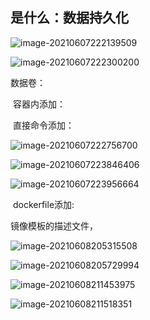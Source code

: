 ## 是什么：数据持久化

![image-20210607222139509](https://gitee.com/xu_guo_dong/images/raw/master/img/image-20210607222139509.png)

![image-20210607222300200](https://gitee.com/xu_guo_dong/images/raw/master/img/image-20210607222300200.png)

数据卷：

​	容器内添加：

​			直接命令添加：

![image-20210607222756700](C:%5CUsers%5C86155%5CAppData%5CRoaming%5CTypora%5Ctypora-user-images%5Cimage-20210607222756700.png)

![image-20210607223846406](C:%5CUsers%5C86155%5CAppData%5CRoaming%5CTypora%5Ctypora-user-images%5Cimage-20210607223846406.png)

![image-20210607223956664](https://gitee.com/xu_guo_dong/images/raw/master/img/image-20210607223956664.png)

​			dockerfile添加:

镜像模板的描述文件，

![image-20210608205315508](https://gitee.com/xu_guo_dong/images/raw/master/img/image-20210608205315508.png)

![image-20210608205729994](https://gitee.com/xu_guo_dong/images/raw/master/img/image-20210608205729994.png)

![image-20210608211453975](https://gitee.com/xu_guo_dong/images/raw/master/img/image-20210608211453975.png)

![image-20210608211518351](https://gitee.com/xu_guo_dong/images/raw/master/img/image-20210608211518351.png)